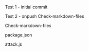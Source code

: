 Test 1 - initial commit

Test 2 - onpush Check-markdown-files

Check-markdown-files

package.json

attack.js

